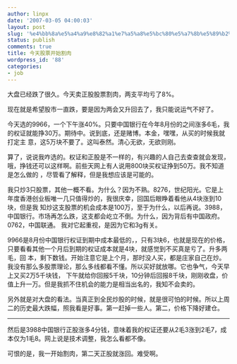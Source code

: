 ```yaml
---
author: linpx
date: '2007-03-05 04:00:03'
layout: post
slug: '%e4%bb%8a%e5%a4%a9%e8%82%a1%e7%a5%a8%e5%bc%80%e5%a7%8b%e5%89%b2%e8%82%89'
status: publish
comments: true
title: 今天股票开始割肉
wordpress_id: '88'
categories:
- job
---
```


大盘已经跌了很久。今天卖正股股票割肉，两支平均亏了8%。

  
现在就是希望股市一直跌，要是因为两会又升回去了，我只能说运气不好了。

今天选的9966，一个下午涨40%。只要中国银行在今年8月份的之间涨多6毛，我的权证就能挣30万。期待中。说到底，还是赌博。本金，嘿嘿，从买的时候我就打定主
意，这5万块不要了。这叫泰然。清心无欲，无欲则刚。

算了，说说我咋选的。权证和正股是不一样的，有兴趣的人自己去查查就会发现，哦，挣钱还可以这样啊。前些天网上有人说用800块买权证挣到50万。我不知道是怎么做的
，尽管看了解释，但是我想应该是可能的。

我只炒3只股票，其他一概不看。为什么？因为不熟。8276，世纪阳光。它是上年度香港创业板唯一几只值得炒的，我很庆幸，回国后眼睁着看他从4块涨到10块，但是我
知炒这支股票的机会成本是100万，至于为什么，以后再说。3988，中国银行。市场再怎么跌，这支都会屹立不倒。为什么，因为背后有中国政府。0762，中国联通。
我对它起重视，是因为它和3g有关。

9966是8月份中国银行权证到期中成本最低的，，只有3块6，也就是现在的价格，只要看看其他一个月后到期的权证成本就是4块，就感觉到不买真是亏了。升多两毛，回
本，剩下数钱。开始注意它是上个月，那时没人买，都是庄家自己在炒。我没有那么多股票理论，那么多线都看不懂。所以买好就放哪。它也争气，今天早上又买2万5千块钱，
下午就给你回报5千块，10分钟后回报8千块，刚刚收盘，价值上升一万。但是我抓不住机会的能力是相当出名的，我知不会卖的。

另外就是对大盘的看法。当真正到全民炒股的时候，就是很可怕的时候。所以上周二的历史最大跌幅，照我看是好事。第一赶掉一些人。第二，价格下降好建仓。

  

--------------------------------------  


然后是3988中国银行正股涨多4分钱，意味着我的权证还要从2毛3涨到2毛7，成本仅为1毛8。网上说是技术调整，我怎么看都不像。

可恨的是，我一开始割肉，第二天正股就涨回。难受啊。

